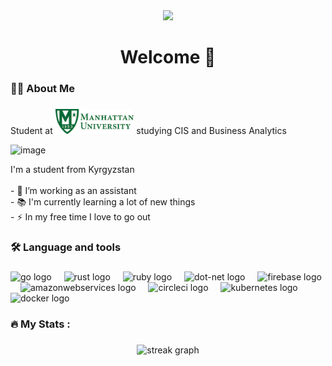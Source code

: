 <div align="center">
  <img height="150" src="https://media3.giphy.com/media/v1.Y2lkPTc5MGI3NjExaGhpc2NueHVtZnEwbnc3ZXN2eXJvaWpmamR0ZGh3eHRiZGt4enQ4ayZlcD12MV9pbnRlcm5hbF9naWZfYnlfaWQmY3Q9Zw/g2o9VLBgv02TiAZX4V/giphy.gif"  />
</div>


###

<h1 align="center">Welcome 👋</h1>

###

<h3 align="left">👩‍💻  About Me</h3>

###
<p align="left">Student at <img height="40" src="MU.jpg"/> studying CIS and Business Analytics</p>
<img width="1238" alt="image" src="https://github.com/user-attachments/assets/99c4fa29-aa83-4e31-9a9f-29bce4c7dd57" />

<p align="left">I'm a student from Kyrgyzstan <br><br>- 🔭 I’m working as an assistant <br>- 📚 I'm currently learning a lot of new things<br>- ⚡ In my free time I love to go out</p>

###

<h3 align="left">🛠 Language and tools</h3>

###

<div align="left">
  <img src="https://cdn.jsdelivr.net/gh/devicons/devicon/icons/go/go-original-wordmark.svg" height="40" alt="go logo"  />
  <img width="12" />
  <img src="https://cdn.jsdelivr.net/gh/devicons/devicon/icons/rust/rust-original.svg" height="40" alt="rust logo"  />
  <img width="12" />
  <img src="https://cdn.jsdelivr.net/gh/devicons/devicon/icons/ruby/ruby-plain-wordmark.svg" height="40" alt="ruby logo"  />
  <img width="12" />
  <img src="https://cdn.jsdelivr.net/gh/devicons/devicon/icons/dot-net/dot-net-plain-wordmark.svg" height="40" alt="dot-net logo"  />
  <img width="12" />
  <img src="https://cdn.jsdelivr.net/gh/devicons/devicon/icons/firebase/firebase-plain-wordmark.svg" height="40" alt="firebase logo"  />
  <img width="12" />
  <img src="https://cdn.jsdelivr.net/gh/devicons/devicon/icons/amazonwebservices/amazonwebservices-line-wordmark.svg" height="40" alt="amazonwebservices logo"  />
  <img width="12" />
  <img src="https://cdn.jsdelivr.net/gh/devicons/devicon/icons/circleci/circleci-plain.svg" height="40" alt="circleci logo"  />
  <img width="12" />
  <img src="https://cdn.jsdelivr.net/gh/devicons/devicon/icons/kubernetes/kubernetes-plain.svg" height="40" alt="kubernetes logo"  />
  <img width="12" />
  <img src="https://cdn.jsdelivr.net/gh/devicons/devicon/icons/docker/docker-plain-wordmark.svg" height="40" alt="docker logo"  />
</div>

###

<h3 align="left">🔥   My Stats :</h3>

###

<div align="center">
  <img src="https://streak-stats.demolab.com?user=maurodesouza&locale=en&mode=daily&theme=dark&hide_border=false&border_radius=5&order=3" height="220" alt="streak graph"  />
</div>

###
